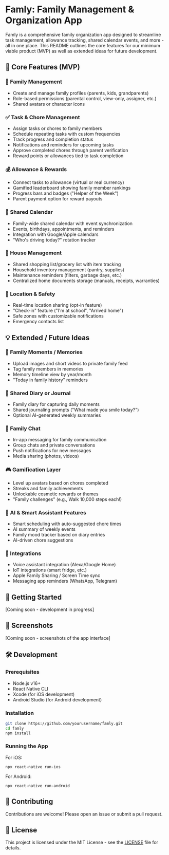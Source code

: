 # Famly: Family Management & Organization App

Famly is a comprehensive family organization app designed to streamline task management, allowance tracking, shared calendar events, and more - all in one place. This README outlines the core features for our minimum viable product (MVP) as well as extended ideas for future development.

## 🧩 Core Features (MVP)

### 👥 Family Management
- Create and manage family profiles (parents, kids, grandparents)
- Role-based permissions (parental control, view-only, assigner, etc.)
- Shared avatars or character icons

### ✅ Task & Chore Management
- Assign tasks or chores to family members
- Schedule repeating tasks with custom frequencies
- Track progress and completion status
- Notifications and reminders for upcoming tasks
- Approve completed chores through parent verification
- Reward points or allowances tied to task completion

### 💰 Allowance & Rewards
- Connect tasks to allowance (virtual or real currency)
- Gamified leaderboard showing family member rankings
- Progress bars and badges ("Helper of the Week")
- Parent payment option for reward payouts

### 📅 Shared Calendar
- Family-wide shared calendar with event synchronization
- Events, birthdays, appointments, and reminders
- Integration with Google/Apple calendars
- "Who's driving today?" rotation tracker

### 🏡 House Management
- Shared shopping list/grocery list with item tracking
- Household inventory management (pantry, supplies)
- Maintenance reminders (filters, garbage days, etc.)
- Centralized home documents storage (manuals, receipts, warranties)

### 📍 Location & Safety
- Real-time location sharing (opt-in feature)
- "Check-in" feature ("I'm at school", "Arrived home")
- Safe zones with customizable notifications
- Emergency contacts list

## 💡 Extended / Future Ideas

### 📸 Family Moments / Memories
- Upload images and short videos to private family feed
- Tag family members in memories
- Memory timeline view by year/month
- "Today in family history" reminders

### 📔 Shared Diary or Journal
- Family diary for capturing daily moments
- Shared journaling prompts ("What made you smile today?")
- Optional AI-generated weekly summaries

### 💬 Family Chat
- In-app messaging for family communication
- Group chats and private conversations
- Push notifications for new messages
- Media sharing (photos, videos)

### 🎮 Gamification Layer
- Level up avatars based on chores completed
- Streaks and family achievements
- Unlockable cosmetic rewards or themes
- "Family challenges" (e.g., Walk 10,000 steps each!)

### 🧠 AI & Smart Assistant Features
- Smart scheduling with auto-suggested chore times
- AI summary of weekly events
- Family mood tracker based on diary entries
- AI-driven chore suggestions

### 🛒 Integrations
- Voice assistant integration (Alexa/Google Home)
- IoT integrations (smart fridge, etc.)
- Apple Family Sharing / Screen Time sync
- Messaging app reminders (WhatsApp, Telegram)

## 🚀 Getting Started

[Coming soon - development in progress]

## 📸 Screenshots

[Coming soon - screenshots of the app interface]

## 🛠️ Development

### Prerequisites
- Node.js v16+
- React Native CLI
- Xcode (for iOS development)
- Android Studio (for Android development)

### Installation

```bash
git clone https://github.com/yourusername/famly.git
cd famly
npm install
```

### Running the App

For iOS:
```
npx react-native run-ios
```

For Android:
```
npx react-native run-android
```

## 🤝 Contributing

Contributions are welcome! Please open an issue or submit a pull request.

## 📄 License

This project is licensed under the MIT License - see the [LICENSE](LICENSE) file for details.